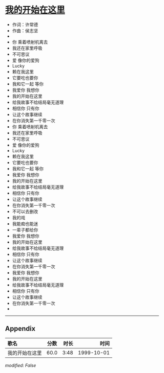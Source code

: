 # [我的开始在这里](https://music.163.com/song?id=67581)

* 作词：许常德
* 作曲：侯志坚
* 
* 你 乘着喷射机离去
* 我还在家里呼吸
* 不可思议
* 爱 像你的爱狗
* Lucky
* 赖在我这里
* 它要吃也要你
* 我和它一起 等你
* 我爱你 我想你
* 我的开始在这里
* 给我故事不给结局毫无道理
* 相信你 只有你
* 让这个故事继续
* 在你消失第一千零一次
* 你 乘着喷射机离去
* 我还在家里呼吸
* 不可思议
* 爱 像你的爱狗
* Lucky
* 赖在我这里
* 它要吃也要你
* 我和它一起 等你
* 我爱你 我想你
* 我的开始在这里
* 给我故事不给结局毫无道理
* 相信你 只有你
* 让这个故事继续
* 在你消失第一千零一次
* 不可以去删改
* 我的戏
* 我能痴也能迷
* 一辈子都给你
* 我爱你 我想你
* 我的开始在这里
* 给我故事不给结局毫无道理
* 相信你 只有你
* 让这个故事继续
* 在你消失第一千零一次
* 我爱你 我想你
* 我的开始在这里
* 给我故事不给结局毫无道理
* 相信你 只有你
* 让这个故事继续
* 在你消失第一千零一次
* 


---

## Appendix

|歌名|分数|时长|时间|
|:---|:---:|---:|---:|
|我的开始在这里|60.0|3:48|1999-10-01

*modified: False*